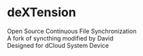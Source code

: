 # deXTension
Open Source Continuous File Synchronization <br>
A fork of syncthing modified by David <br>
Designed for dCloud System Device
